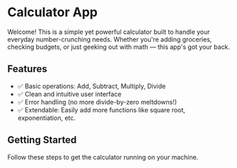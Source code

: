 #  Calculator App

Welcome! This is a simple yet powerful calculator built to handle your everyday number-crunching needs. Whether you're adding groceries, checking budgets, or just geeking out with math — this app's got your back.

##  Features

- ✅ Basic operations: Add, Subtract, Multiply, Divide
- ✅ Clean and intuitive user interface
- ✅ Error handling (no more divide-by-zero meltdowns!)
- ✅ Extendable: Easily add more functions like square root, exponentiation, etc.

##  Getting Started

Follow these steps to get the calculator running on your machine.
